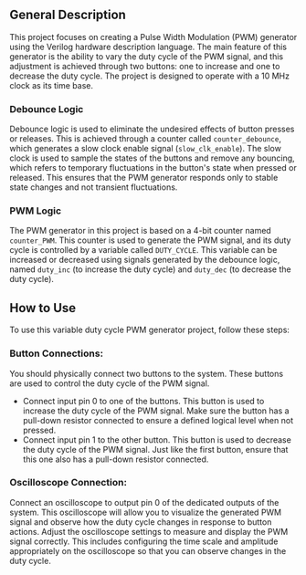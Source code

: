 ## General Description
This project focuses on creating a Pulse Width Modulation (PWM) generator using the Verilog hardware description language. 
The main feature of this generator is the ability to vary the duty cycle of the PWM signal, and this adjustment is achieved 
through two buttons: one to increase and one to decrease the duty cycle. The project is designed to operate with a 10 MHz 
clock as its time base.

### Debounce Logic
Debounce logic is used to eliminate the undesired effects of button presses or releases. This is achieved through a counter 
called `counter_debounce`, which generates a slow clock enable signal (`slow_clk_enable`). The slow clock is used to sample 
the states of the buttons and remove any bouncing, which refers to temporary fluctuations in the button's state when pressed 
or released. This ensures that the PWM generator responds only to stable state changes and not transient fluctuations.

### PWM Logic
The PWM generator in this project is based on a 4-bit counter named `counter_PWM`. This counter is used to generate the PWM 
signal, and its duty cycle is controlled by a variable called `DUTY_CYCLE`. This variable can be increased or decreased using 
signals generated by the debounce logic, named `duty_inc` (to increase the duty cycle) and `duty_dec` (to decrease the duty cycle).

## How to Use
To use this variable duty cycle PWM generator project, follow these steps:

### Button Connections:

You should physically connect two buttons to the system. These buttons are used to control the duty cycle of the PWM signal. 

- Connect input pin 0 to one of the buttons. This button is used to increase the duty cycle of the PWM signal. Make sure the button 
has a pull-down resistor connected to ensure a defined logical level when not pressed.
- Connect input pin 1 to the other button. This button is used to decrease the duty cycle of the PWM signal. Just like the first button,
ensure that this one also has a pull-down resistor connected.

### Oscilloscope Connection:

Connect an oscilloscope to output pin 0 of the dedicated outputs of the system. This oscilloscope will allow you to visualize 
the generated PWM signal and observe how the duty cycle changes in response to button actions. Adjust the oscilloscope settings 
to measure and display the PWM signal correctly. This includes configuring the time scale and amplitude appropriately on the 
oscilloscope so that you can observe changes in the duty cycle.
